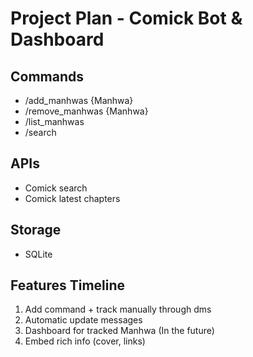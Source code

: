 # Project Plan - Comick Bot & Dashboard

## Commands
- /add_manhwas {Manhwa}
- /remove_manhwas {Manhwa}
- /list_manhwas
- /search

## APIs
- Comick search
- Comick latest chapters

## Storage
- SQLite

## Features Timeline
1. Add command + track manually through dms 
2. Automatic update messages 
3. Dashboard for tracked Manhwa (In the future)
4. Embed rich info (cover, links)
